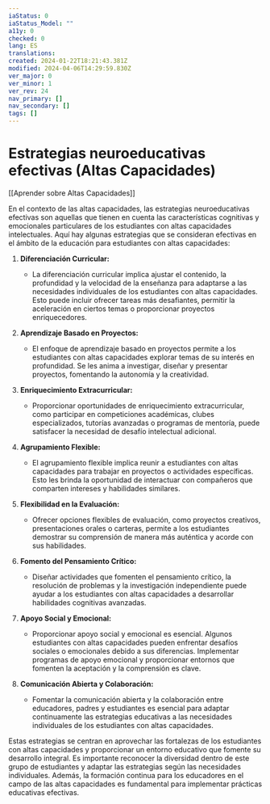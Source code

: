 ```yaml
---
iaStatus: 0
iaStatus_Model: ""
a11y: 0
checked: 0
lang: ES
translations: 
created: 2024-01-22T18:21:43.381Z
modified: 2024-04-06T14:29:59.830Z
ver_major: 0
ver_minor: 1
ver_rev: 24
nav_primary: []
nav_secondary: []
tags: []
---
```

# Estrategias neuroeducativas efectivas (Altas Capacidades)

[[Aprender sobre Altas Capacidades]]

En el contexto de las altas capacidades, las estrategias neuroeducativas efectivas son aquellas que tienen en cuenta las características cognitivas y emocionales particulares de los estudiantes con altas capacidades intelectuales. Aquí hay algunas estrategias que se consideran efectivas en el ámbito de la educación para estudiantes con altas capacidades:

1. **Diferenciación Curricular:**
   - La diferenciación curricular implica ajustar el contenido, la profundidad y la velocidad de la enseñanza para adaptarse a las necesidades individuales de los estudiantes con altas capacidades. Esto puede incluir ofrecer tareas más desafiantes, permitir la aceleración en ciertos temas o proporcionar proyectos enriquecedores.

2. **Aprendizaje Basado en Proyectos:**
   - El enfoque de aprendizaje basado en proyectos permite a los estudiantes con altas capacidades explorar temas de su interés en profundidad. Se les anima a investigar, diseñar y presentar proyectos, fomentando la autonomía y la creatividad.

3. **Enriquecimiento Extracurricular:**
   - Proporcionar oportunidades de enriquecimiento extracurricular, como participar en competiciones académicas, clubes especializados, tutorías avanzadas o programas de mentoría, puede satisfacer la necesidad de desafío intelectual adicional.

4. **Agrupamiento Flexible:**
   - El agrupamiento flexible implica reunir a estudiantes con altas capacidades para trabajar en proyectos o actividades específicas. Esto les brinda la oportunidad de interactuar con compañeros que comparten intereses y habilidades similares.

5. **Flexibilidad en la Evaluación:**
   - Ofrecer opciones flexibles de evaluación, como proyectos creativos, presentaciones orales o carteras, permite a los estudiantes demostrar su comprensión de manera más auténtica y acorde con sus habilidades.

6. **Fomento del Pensamiento Crítico:**
   - Diseñar actividades que fomenten el pensamiento crítico, la resolución de problemas y la investigación independiente puede ayudar a los estudiantes con altas capacidades a desarrollar habilidades cognitivas avanzadas.

7. **Apoyo Social y Emocional:**
   - Proporcionar apoyo social y emocional es esencial. Algunos estudiantes con altas capacidades pueden enfrentar desafíos sociales o emocionales debido a sus diferencias. Implementar programas de apoyo emocional y proporcionar entornos que fomenten la aceptación y la comprensión es clave.

8. **Comunicación Abierta y Colaboración:**
   - Fomentar la comunicación abierta y la colaboración entre educadores, padres y estudiantes es esencial para adaptar continuamente las estrategias educativas a las necesidades individuales de los estudiantes con altas capacidades.

Estas estrategias se centran en aprovechar las fortalezas de los estudiantes con altas capacidades y proporcionar un entorno educativo que fomente su desarrollo integral. Es importante reconocer la diversidad dentro de este grupo de estudiantes y adaptar las estrategias según las necesidades individuales. Además, la formación continua para los educadores en el campo de las altas capacidades es fundamental para implementar prácticas educativas efectivas.